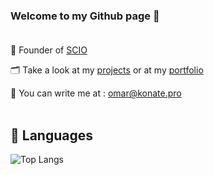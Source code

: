 ### Welcome to my Github page  📝 <br><br>

🏬  Founder of <a href="https://scio-edu.com">SCIO</a> <br>

🗂️  Take a look at my <a href="https://github.com/omvr-yr?tab=repositories">projects</a> or at my <a href="https://omar.konate.pro">portfolio</a><br>

📨  You can write me at : omar@konate.pro <br><br>


## 🧰 Languages

![Top Langs](https://github-readme-stats.vercel.app/api/top-langs/?username=omvr-yr&layout=compact&langs_count=8)
